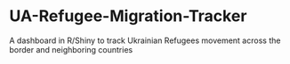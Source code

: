 # UA-Refugee-Migration-Tracker
A dashboard in R/Shiny to track Ukrainian Refugees movement across the border and neighboring countries
